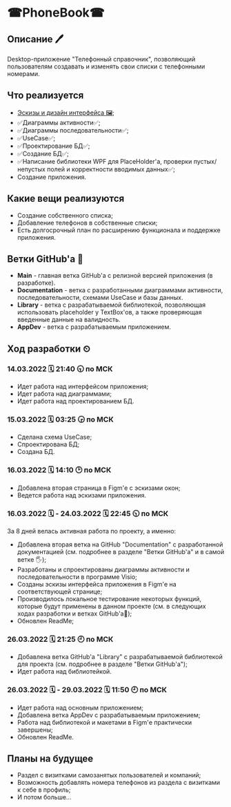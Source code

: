 # ☎PhoneBook☎

## Описание 🖊️

Desktop-приложение "Телефонный справочник", позволяющий пользователям создавать и изменять свои списки с телефонными номерами.

## Что реализуется

+ [Эскизы и дизайн интерфейса 🖼️](https://www.figma.com/file/4H0BtWSOBV26zs5FG6DG99/PhoneBook?node-id=147%3A44);
+ ✅Диаграммы активности✅;
+ ✅Диаграммы последовательности✅;
+ ✅UseCase✅;
+ ✅Проектирование БД✅;
+ ✅Создание БД✅;
+ ✅Написание библиотеки WPF для PlaceHolder'а, проверки пустых/непустых полей и корректности вводимых данных✅;
+ Создание приложения.

## Какие вещи реализуются

+ Создание собственного списка;
+ Добавление телефонов в собственные списки;
+ Есть долгосрочный план по расширению функционала и поддержке приложения.

## Ветки GitHub'a 🌳

+ **Main** - главная ветка GitHub'а с релизной версией приложения (в разработке).
+ **Documentation** - ветка с разработанными диаграммами активности, последовательности, схемами UseCase и базы данных.
+ **Library** - ветка с разрабатываемой библиотекой, позволяющая использовать placeholder у TextBox'ов, а также проверяющая введенные данные на валидность.
+ **AppDev** - ветка с разрабатываемым приложением.

## Ход разработки ⏲

### 14.03.2022 🗓️ 21:40 🕤 по МСК

+ Идет работа над интерфейсом приложения;
+ Идет работа над диаграммами;
+ Идет работа над проектированием БД.

### 15.03.2022 🗓️ 03:25 🕞 по МСК

+ Сделана схема UseCase;
+ Спроектирована БД;
+ Создана БД.

### 16.03.2022 🗓️ 14:10 🕑 по МСК

+ Добавлена вторая страница в Figm'е с эскизами окон;
+ Ведется работа над эскизами приложения.

### 16.03.2022 🗓️ - 24.03.2022 🗓️ 22:45 🕥 по МСК

За 8 дней велась активная работа по проекту, а именно:
+ Добавлена вторая ветка на GitHub "Documentation" с разработанной документацией (см. подробнее в разделе "Ветки GitHub'а" и в самой ветке 🖐️);
+ Разработаны и спроектированы диаграммы активности и последовательности в программе Visio;
+ Созданы эскизы интерфейса приложения в Figm'е на соответствующей странице;
+ Производилось локальное тестирование некоторых функций, которые будут применены в данном проекте (см. в следующих ходах разработки и ветках GitHub'a🙂);
+ Обновлен ReadMe;

### 26.03.2022 🗓️ 21:25 🕘 по МСК

+ Добавлена ветка GitHub'а "Library" с разрабатываемой библиотекой для проекта (см. подробнее в разделе "Ветки GitHub'a");
+ Идет работа над библиотейкой.

### 26.03.2022 🗓️ - 29.03.2022 🗓️ 11:50 🕘 по МСК

+ Идет работа над основным приложением;
+ Добавлена ветка AppDev с разрабатываемым приложением;
+ Работа над библиотекой и макетами в Figm'е практически завершены;
+ Обновлен ReadMe.

## Планы на будущее
+ Раздел с визитками самозанятых пользователей и компаний;
+ Возможность добавлять номера телефонов из раздела с визитками к себе в профиль;
+ И потом больше...
